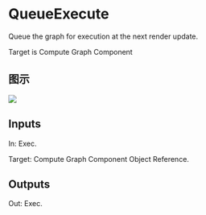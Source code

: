 # QueueExecute

Queue the graph for execution at the next render update.

Target is Compute Graph Component

## 图示

![]($-20221218-18295365.png)

## Inputs

In: Exec.

Target: Compute Graph Component Object Reference.  

## Outputs

Out: Exec.

